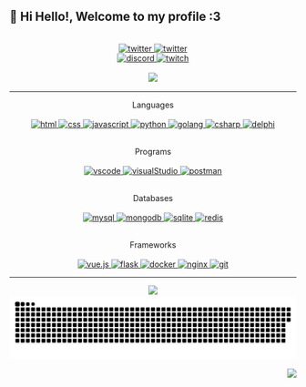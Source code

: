 ## 👋 Hi Hello!, Welcome to my profile :3
<p align="center">
  </br>
  <a href="https://twitter.com/n2r1na">
    <img src="https://img.shields.io/badge/Twitter-@n2r1na-00acee?style=for-the-badge&logo=twitter" alt="twitter"/>
  </a>
  <a href="https://instagram.com/dukjin_03">
    <img src="https://img.shields.io/badge/Instagram-@dukjin__03-E4405F?style=for-the-badge&logo=instagram&logoColor=white" alt="twitter"/>
  </a>
  </br>
  <a href="https://discordapp.com/users/637921223312932895">
    <img src="https://img.shields.io/badge/Discord-ZEEE＃4444-7289DA?style=for-the-badge&logo=discord" alt="discord"/>
  </a>
  <a href="https://www.twitch.tv/ner1na">
    <img src="https://img.shields.io/badge/Twitch-ner1na-purple?style=for-the-badge&logo=twitch" alt="twitch"/>
  </a>
  </br>
  </br>
  <img src="https://lanyard-profile-readme.vercel.app/api/637921223312932895" />
</p>

---

<p align="center">
  Languages
  </br>
  </br>
  <a href="https://devdocs.io/html/">
    <img src="https://img.shields.io/badge/HTML-239120?style=for-the-badge&logo=html5&logoColor=white" alt="html"/>
  </a>
  <a href="https://devdocs.io/css/">
    <img src="https://img.shields.io/badge/CSS-239120?&style=for-the-badge&logo=css3&logoColor=white" alt="css"/>
  </a>
  <a href="https://www.javascript.com/">
    <img src="https://img.shields.io/badge/Javascript-F7DF1E?style=for-the-badge&logo=Javascript&logoColor=black" alt="javascript"/>
  </a>
  <a href="http://python.org/">
    <img src="https://img.shields.io/badge/Python-3776AB?style=for-the-badge&logo=python&logoColor=white" alt="python"/>
  </a>
  <a href="https://golang.org/">
    <img src="https://img.shields.io/badge/Go-00ADD8?style=for-the-badge&logo=go&logoColor=white" alt="golang"/>
  </a>
  <a href="https://docs.microsoft.com/ko-kr/dotnet/csharp/">
    <img src="https://img.shields.io/badge/C%23-239120?style=for-the-badge&logo=c-sharp&logoColor=white" alt="csharp"/>
  </a>
  <a href="https://www.embarcadero.com/products/delphi">
    <img src="https://img.shields.io/badge/Delphi-B22222?style=for-the-badge&logo=delphi&logoColor=white" alt="delphi"/>
  </a>
</p>

<p align="center">
  </br>
  Programs
  </br>
  </br>
  <a href="https://code.visualstudio.com">
    <img src="https://img.shields.io/badge/Visual%20Studio%20Code-007ACC?style=for-the-badge&logo=Visual-Studio-Code&logoColor=white" alt="vscode"/>
  </a>
  <a href="https://visualstudio.com">
    <img src="https://img.shields.io/badge/Visual_Studio_2019-5C2D91?style=for-the-badge&logo=visual%20studio&logoColor=white" alt="visualStudio"/>
  </a>
  <a href="https://www.postman.com">
    <img src="https://img.shields.io/badge/Postman-FF6C37?style=for-the-badge&logo=Postman&logoColor=white" alt="postman"/>
  </a>
</p>

<p align="center">
  </br>
  Databases
  </br>
  </br>
  <a href="https://www.mysql.com/">
    <img src="https://img.shields.io/badge/MariaDB-003545?style=for-the-badge&logo=mariadb&logoColor=white" alt="mysql"/>
  </a>
  <a href="https://www.mongodb.com/">
    <img src="https://img.shields.io/badge/MongoDB-4EA94B?style=for-the-badge&logo=mongodb&logoColor=white" alt="mongodb"/>
  </a>
  <a href="https://www.sqlite.org/">
    <img src="https://img.shields.io/badge/SQLite-07405E?style=for-the-badge&logo=sqlite&logoColor=white" alt="sqlite"/>
  </a>
  <a href="https://redis.io/">
    <img src="https://img.shields.io/badge/redis-CC0000.svg?&style=for-the-badge&logo=redis&logoColor=white" alt="redis"/>
  </a>
</p>


<p align="center">
  </br>
  Frameworks
  </br>
  </br>
  <a href="https://vuejs.org/">
    <img src="https://img.shields.io/badge/Vue.js-35495E?style=for-the-badge&logo=vue.js&logoColor=4FC08D" alt="vue.js"/>
  </a>
  <a href="https://flask.palletsprojects.com/en/1.1.x/">
    <img src="https://img.shields.io/badge/Flask-000000?style=for-the-badge&logo=flask&logoColor=white" alt="flask"/>
  </a>
  <a href="https://www.docker.com/">
    <img src="https://img.shields.io/badge/Docker-2CA5E0?style=for-the-badge&logo=docker&logoColor=white" alt="docker"/>
  </a>
  <a href="https://www.nginx.com/">
    <img src="https://img.shields.io/badge/Nginx-009639?style=for-the-badge&logo=nginx&logoColor=white" alt="nginx"/>
  </a>
  <a href="https://git-scm.com/">
    <img src="https://img.shields.io/badge/Git-F05032?style=for-the-badge&logo=git&logoColor=white" alt="git"/>
  </a>
</p>

---

<p align="center">
  <a href="https://github-profile-summary-cards.vercel.app">
    <img src="https://github-profile-summary-cards.vercel.app/api/cards/profile-details?username=zeee2&theme=solarized_dark">
  </a>
  <a href="https://github.com/Platane/snk">
    <img src="https://raw.githubusercontent.com/ZEEEActions/README/main/snk.svg"/>
  </a>
</p>

<p align="right">

<a href="https://hits.seeyoufarm.com">
  <img src="https://hits.seeyoufarm.com/api/count/incr/badge.svg?url=https%3A%2F%2Fgithub.com%2FNerina1241&count_bg=%235CCBB2&title_bg=%23555555&icon=&icon_color=%23E7E7E7&title=hits&edge_flat=true" />
</a>

</p>
